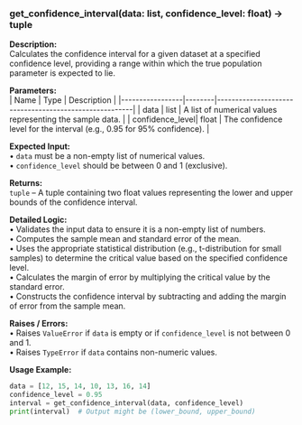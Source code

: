 ### get_confidence_interval(data: list, confidence_level: float) -> tuple

**Description:**  
Calculates the confidence interval for a given dataset at a specified confidence level, providing a range within which the true population parameter is expected to lie.

**Parameters:**  
| Name            | Type   | Description                                           |
|-----------------|--------|-------------------------------------------------------|
| data            | list   | A list of numerical values representing the sample data. |
| confidence_level| float  | The confidence level for the interval (e.g., 0.95 for 95% confidence). |

**Expected Input:**  
• `data` must be a non-empty list of numerical values.  
• `confidence_level` should be between 0 and 1 (exclusive).

**Returns:**  
`tuple` – A tuple containing two float values representing the lower and upper bounds of the confidence interval.

**Detailed Logic:**  
• Validates the input data to ensure it is a non-empty list of numbers.  
• Computes the sample mean and standard error of the mean.  
• Uses the appropriate statistical distribution (e.g., t-distribution for small samples) to determine the critical value based on the specified confidence level.  
• Calculates the margin of error by multiplying the critical value by the standard error.  
• Constructs the confidence interval by subtracting and adding the margin of error from the sample mean.

**Raises / Errors:**  
• Raises `ValueError` if `data` is empty or if `confidence_level` is not between 0 and 1.  
• Raises `TypeError` if `data` contains non-numeric values.

**Usage Example:**  
```python
data = [12, 15, 14, 10, 13, 16, 14]
confidence_level = 0.95
interval = get_confidence_interval(data, confidence_level)
print(interval)  # Output might be (lower_bound, upper_bound)
```
